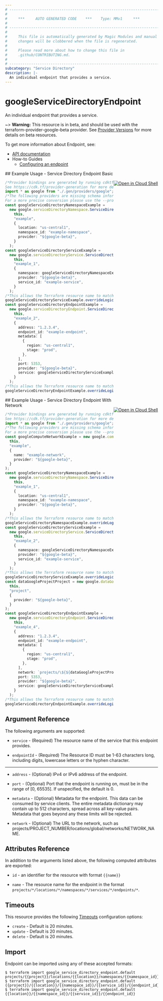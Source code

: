 ```yaml
---
# ----------------------------------------------------------------------------
#
#     ***     AUTO GENERATED CODE    ***    Type: MMv1     ***
#
# ----------------------------------------------------------------------------
#
#     This file is automatically generated by Magic Modules and manual
#     changes will be clobbered when the file is regenerated.
#
#     Please read more about how to change this file in
#     .github/CONTRIBUTING.md.
#
# ----------------------------------------------------------------------------
subcategory: "Service Directory"
description: |-
  An individual endpoint that provides a service.
---
```


# googleServiceDirectoryEndpoint

An individual endpoint that provides a service.

\~> **Warning:** This resource is in beta, and should be used with the terraform-provider-google-beta provider.
See [Provider Versions](https://terraform.io/docs/providers/google/guides/provider_versions.html) for more details on beta resources.

To get more information about Endpoint, see:

* [API documentation](https://cloud.google.com/service-directory/docs/reference/rest/v1beta1/projects.locations.namespaces.services.endpoints)
* How-to Guides
  * [Configuring an endpoint](https://cloud.google.com/service-directory/docs/configuring-service-directory#configuring_an_endpoint)

<div class = "oics-button" style="float: right; margin: 0 0 -15px">
  <a href="https://console.cloud.google.com/cloudshell/open?cloudshell_git_repo=https%3A%2F%2Fgithub.com%2Fterraform-google-modules%2Fdocs-examples.git&cloudshell_working_dir=service_directory_endpoint_basic&cloudshell_image=gcr.io%2Fgraphite-cloud-shell-images%2Fterraform%3Alatest&open_in_editor=main.tf&cloudshell_print=.%2Fmotd&cloudshell_tutorial=.%2Ftutorial.md" target="_blank">
    <img alt="Open in Cloud Shell" src="//gstatic.com/cloudssh/images/open-btn.svg" style="max-height: 44px; margin: 32px auto; max-width: 100%;">
  </a>
</div>
## Example Usage - Service Directory Endpoint Basic

```typescript
/*Provider bindings are generated by running cdktf get.
See https://cdk.tf/provider-generation for more details.*/
import * as google from "./.gen/providers/google";
/*The following providers are missing schema information and might need manual adjustments to synthesize correctly: google.
For a more precise conversion please use the --provider flag in convert.*/
const googleServiceDirectoryNamespaceExample =
  new google.serviceDirectoryNamespace.ServiceDirectoryNamespace(
    this,
    "example",
    {
      location: "us-central1",
      namespace_id: "example-namespace",
      provider: "${google-beta}",
    }
  );
const googleServiceDirectoryServiceExample =
  new google.serviceDirectoryService.ServiceDirectoryService(
    this,
    "example_1",
    {
      namespace: googleServiceDirectoryNamespaceExample.id,
      provider: "${google-beta}",
      service_id: "example-service",
    }
  );
/*This allows the Terraform resource name to match the original name. You can remove the call if you don't need them to match.*/
googleServiceDirectoryServiceExample.overrideLogicalId("example");
const googleServiceDirectoryEndpointExample =
  new google.serviceDirectoryEndpoint.ServiceDirectoryEndpoint(
    this,
    "example_2",
    {
      address: "1.2.3.4",
      endpoint_id: "example-endpoint",
      metadata: [
        {
          region: "us-central1",
          stage: "prod",
        },
      ],
      port: 5353,
      provider: "${google-beta}",
      service: googleServiceDirectoryServiceExample.id,
    }
  );
/*This allows the Terraform resource name to match the original name. You can remove the call if you don't need them to match.*/
googleServiceDirectoryEndpointExample.overrideLogicalId("example");

```

<div class = "oics-button" style="float: right; margin: 0 0 -15px">
  <a href="https://console.cloud.google.com/cloudshell/open?cloudshell_git_repo=https%3A%2F%2Fgithub.com%2Fterraform-google-modules%2Fdocs-examples.git&cloudshell_working_dir=service_directory_endpoint_with_network&cloudshell_image=gcr.io%2Fgraphite-cloud-shell-images%2Fterraform%3Alatest&open_in_editor=main.tf&cloudshell_print=.%2Fmotd&cloudshell_tutorial=.%2Ftutorial.md" target="_blank">
    <img alt="Open in Cloud Shell" src="//gstatic.com/cloudssh/images/open-btn.svg" style="max-height: 44px; margin: 32px auto; max-width: 100%;">
  </a>
</div>
## Example Usage - Service Directory Endpoint With Network

```typescript
/*Provider bindings are generated by running cdktf get.
See https://cdk.tf/provider-generation for more details.*/
import * as google from "./.gen/providers/google";
/*The following providers are missing schema information and might need manual adjustments to synthesize correctly: google.
For a more precise conversion please use the --provider flag in convert.*/
const googleComputeNetworkExample = new google.computeNetwork.ComputeNetwork(
  this,
  "example",
  {
    name: "example-network",
    provider: "${google-beta}",
  }
);
const googleServiceDirectoryNamespaceExample =
  new google.serviceDirectoryNamespace.ServiceDirectoryNamespace(
    this,
    "example_1",
    {
      location: "us-central1",
      namespace_id: "example-namespace",
      provider: "${google-beta}",
    }
  );
/*This allows the Terraform resource name to match the original name. You can remove the call if you don't need them to match.*/
googleServiceDirectoryNamespaceExample.overrideLogicalId("example");
const googleServiceDirectoryServiceExample =
  new google.serviceDirectoryService.ServiceDirectoryService(
    this,
    "example_2",
    {
      namespace: googleServiceDirectoryNamespaceExample.id,
      provider: "${google-beta}",
      service_id: "example-service",
    }
  );
/*This allows the Terraform resource name to match the original name. You can remove the call if you don't need them to match.*/
googleServiceDirectoryServiceExample.overrideLogicalId("example");
const dataGoogleProjectProject = new google.dataGoogleProject.DataGoogleProject(
  this,
  "project",
  {
    provider: "${google-beta}",
  }
);
const googleServiceDirectoryEndpointExample =
  new google.serviceDirectoryEndpoint.ServiceDirectoryEndpoint(
    this,
    "example_4",
    {
      address: "1.2.3.4",
      endpoint_id: "example-endpoint",
      metadata: [
        {
          region: "us-central1",
          stage: "prod",
        },
      ],
      network: `projects/\${${dataGoogleProjectProject.number}}/locations/global/networks/\${${googleComputeNetworkExample.name}}`,
      port: 5353,
      provider: "${google-beta}",
      service: googleServiceDirectoryServiceExample.id,
    }
  );
/*This allows the Terraform resource name to match the original name. You can remove the call if you don't need them to match.*/
googleServiceDirectoryEndpointExample.overrideLogicalId("example");

```

## Argument Reference

The following arguments are supported:

*   `service` -
    (Required)
    The resource name of the service that this endpoint provides.

*   `endpointId` -
    (Required)
    The Resource ID must be 1-63 characters long, including digits,
    lowercase letters or the hyphen character.

***

*   `address` -
    (Optional)
    IPv4 or IPv6 address of the endpoint.

*   `port` -
    (Optional)
    Port that the endpoint is running on, must be in the
    range of \[0, 65535]. If unspecified, the default is 0.

*   `metadata` -
    (Optional)
    Metadata for the endpoint. This data can be consumed
    by service clients. The entire metadata dictionary may contain
    up to 512 characters, spread across all key-value pairs.
    Metadata that goes beyond any these limits will be rejected.

*   `network` -
    (Optional)
    The URL to the network, such as projects/PROJECT\_NUMBER/locations/global/networks/NETWORK\_NAME.

## Attributes Reference

In addition to the arguments listed above, the following computed attributes are exported:

*   `id` - an identifier for the resource with format `{{name}}`

*   `name` -
    The resource name for the endpoint in the format
    `projects/*/locations/*/namespaces/*/services/*/endpoints/*`.

## Timeouts

This resource provides the following
[Timeouts](https://developer.hashicorp.com/terraform/plugin/sdkv2/resources/retries-and-customizable-timeouts) configuration options:

* `create` - Default is 20 minutes.
* `update` - Default is 20 minutes.
* `delete` - Default is 20 minutes.

## Import

Endpoint can be imported using any of these accepted formats:

```console
$ terraform import google_service_directory_endpoint.default projects/{{project}}/locations/{{location}}/namespaces/{{namespace_id}}/services/{{service_id}}/endpoints/{{endpoint_id}}
$ terraform import google_service_directory_endpoint.default {{project}}/{{location}}/{{namespace_id}}/{{service_id}}/{{endpoint_id}}
$ terraform import google_service_directory_endpoint.default {{location}}/{{namespace_id}}/{{service_id}}/{{endpoint_id}}
```
